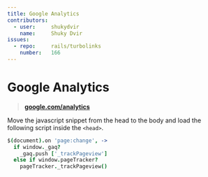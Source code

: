 ```yaml
---
title: Google Analytics
contributors:
  - user:     shukydvir
    name:     Shuky Dvir
issues:
  - repo:     rails/turbolinks
    number:   166
---
```


# Google Analytics

> **[google.com/analytics](http://www.google.com/analytics/)**

Move the javascript snippet from the head to the body and load the following script inside the `<head>`.

```coffeescript
$(document).on 'page:change', ->
  if window._gaq?
    _gaq.push ['_trackPageview']
  else if window.pageTracker?
    pageTracker._trackPageview()
```
